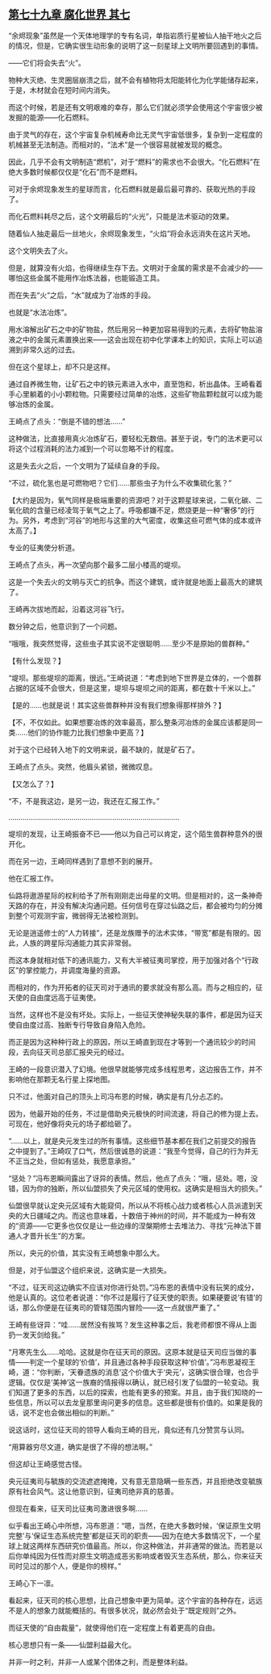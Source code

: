 ## [第七十九章 腐化世界 其七](https://www.xxbiquge.com/11_11207/9209677.html)


  “余烬现象”虽然是一个天体地理学的专有名词，单指岩质行星被仙人抽干地火之后的情况，但是，它确实很生动形象的说明了这一刻星球上文明所要回遇到的事情。

  ——它们将会失去“火”。

  物种大灭绝、生灵圈层崩溃之后，就不会有植物将太阳能转化为化学能储存起来，于是，木材就会在短时间内消失。

  而这个时候，若是还有文明艰难的幸存，那么它们就必须学会使用这个宇宙很少被发掘的能源——化石燃料。

  由于灵气的存在，这个宇宙复杂机械寿命比无灵气宇宙低很多，复杂到一定程度的机械甚至无法制造。而相对的，“法术”是一个很容易就被发现的概念。

  因此，几乎不会有文明制造“燃机”，对于“燃料”的需求也不会很大。“化石燃料”在绝大多数时候都仅仅是“化石”而不是燃料。

  可对于余烬现象发生的星球而言，化石燃料就是最后最可靠的、获取光热的手段了。

  而化石燃料耗尽之后，这个文明最后的“火光”，只能是法术驱动的效果。

  随着仙人抽走最后一丝地火，余烬现象发生，“火焰”将会永远消失在这片天地。

  这个文明失去了火。

  但是，就算没有火焰，也得继续生存下去。文明对于金属的需求是不会减少的——哪怕这些金属不能用作冶炼法器，也能锻造工具。

  而在失去“火”之后，“水”就成为了冶炼的手段。

  也就是“水法冶炼”。

  用水溶解出矿石之中的矿物盐，然后用另一种更加容易得到的元素，去将矿物盐溶液之中的金属元素置换出来——这会出现在初中化学课本上的知识，实际上可以追溯到非常久远的过去。

  但在这个星球上，却不只是这样。

  通过自养微生物，让矿石之中的铁元素进入水中，直至饱和，析出晶体。王崎看着手心里躺着的小小颗粒物。只需要经过简单的冶炼，这些矿物盐颗粒就可以成为能够冶炼的金属。

  王崎点了点头：“倒是不错的想法……”

  这种做法，比直接用真火冶炼矿石，要轻松无数倍。甚至于说，专门的法术更可以将这个过程消耗的法力减到一个可以忽略不计的程度。

  这是失去火之后，一个文明为了延续自身的手段。

  “不过，硫化氢也是可燃物吧？它们……那些虫子为什么不收集硫化氢？”

  【大约是因为，氧气同样是极端重要的资源吧？对于这颗星球来说，二氧化碳、二氧化硫的含量已经凌驾于氧气之上了。呼吸都嫌不足，燃烧更是一种“奢侈”的行为。另外，考虑到“河谷”的地形与这里的大气密度，收集这些可燃气体的成本或许太高了。】

  专业的征夷使分析道。

  王崎点了点头，再一次望向那个最多二层小楼高的堤坝。

  这是一个失去火的文明与灭亡的抗争。而这个建筑，或许就是地面上最高大的建筑了。

  王崎再次拔地而起，沿着这河谷飞行。

  数分钟之后，他意识到了一个问题。

  “哦哦，我突然觉得，这些虫子其实说不定很聪明……至少不是原始的兽群种。”

  【有什么发现？】

  “堤坝。那些堤坝的距离，很远。”王崎说道：“考虑到地下世界是立体的，一个兽群占据的区域不会很大，但是这里，堤坝与堤坝之间的距离，都在数十千米以上。”

  【是的……也就是说！其实这些兽群种并没有我们想象得那样排外？】

  【不，不仅如此。如果想要冶炼的效率最高，那么整条河冶炼的金属应该都是同一类……他们的协作能力比我们想象中更高？】

  对于这个已经转入地下的文明来说，最不缺的，就是矿石了。

  王崎点了点头。突然，他眉头紧锁，微微叹息。

  【又怎么了？】

  “不，不是我这边，是另一边，我还在汇报工作。”

  …………………………………………………………………………

  堤坝的发现，让王崎振奋不已——他以为自己可以肯定，这个陌生兽群种意外的很开化。

  而在另一边，王崎同样遇到了意想不到的展开。

  他在汇报工作。

  仙路将遨游星际的权利给予了所有刚刚走出母星的文明。但是相对的，这一条神奇天路的存在，并没有解决沟通问题。任何信号在穿过仙路之后，都会被均匀的分摊到整个可观测宇宙，微弱得无法被检测到。

  无论是逍遥修士的“人力转接”，还是龙族赠予的法术实体，“带宽”都是有限的。因此，人族的跨星际沟通能力其实非常弱。

  而这本身就相对低下的通讯能力，又有大半被征夷司掌控，用于加强对各个“行政区”的掌控能力，并调度海量的资源。

  而相对的，作为开拓者的征天司对于通讯的要求就没有那么高。而与之相应的，征天使的自由度远高于征夷使。

  当然，这样也不是没有坏处。实际上，一些征天使神秘失联的事件，都是因为征天使自由度过高、独断专行导致自身陷入危险。

  而正是因为这种种行政上的原因，所以王崎直到现在才等到一个通讯较少的时间段，去向征天司总部汇报央元的经过。

  王崎的一段意识潜入了幻境。他很早就能够完成多线程思考，这边报告工作，并不影响他在那颗无名行星上探地图。

  只不过，他面对自己的顶头上司冯布恩的时候，确实是有几分忐忑的。

  因为，他最开始的任务，不过是借助央元极快的时间流速，将自己的修为提上去。可现在，他好像将央元的场子都给砸了。

  “……以上，就是央元发生过的所有事情。这些细节基本都在我们之前提交的报告之中提到了。”王崎叹了口气，然后很诚恳的说道：“我至今觉得，自己的行为并无不正当之处，但如有惩处，我愿意承担。”

  “惩处？”冯布恩瞬间露出了讶异的表情。然后，他点了点头：“哦，惩处。嗯，没错，因为你的独断，所以仙盟损失了央元区域的使用权。这确实是相当大的损失。”

  仙盟很早就认定央元区域有大能窥伺，所以从不将核心战力或者核心人员派遣到天央的大日疆域之内。而这也意味着，十数倍于神州的时间，并不能成为一种有效的“资源——它更多也仅仅是让一些边缘的涅槃期修士去堆法力、寻找“元神法下普通人才晋升长生”的方案。

  所以，央元的价值，其实没有王崎想象中那么大。

  但是，对于仙盟这个组织来说，这确实是一大损失。

  “不过，征天司这边确实不应该对你进行处罚。”冯布恩的表情中没有玩笑的成分，他是认真的。这位老者说道：“你不过是履行了征天使的职责。如果硬要说‘有错’的话，那么你便是在征夷司的管辖范围内冒险——这一点就很严重了。”

  王崎有些讶异：“哇……居然没有挨骂？发生这种事之后，我老师都恨不得从上面扔一发天剑给我。”

  “月寒先生么……哈哈。这就是你在征天司的原因。这原本就是征天司应当做的事情——判定一个星球的‘价值’，并且通过各种手段获取这种‘价值’。”冯布恩凝视王崎，道：“你判断，‘天眷遗族的消息’这个价值大于‘央元’，这确实很合理，也合乎逻辑。仅仅是‘美神’这一族裔的情报得以确认，就已经引发了仙盟的一轮变动。我们知道了更多的东西，以后的探索，也能有更多的预案。并且，由于我们知晓的一些信息，所以可以去龙皇那里询问更多的信息。这些都是很有价值的。如果是我的话，说不定也会做出相似的判断。”

  说这话时，这位征天司的领导人看向王崎的目光，竟似还有几分赞赏与认同。

  “用算器穷尽文道，确实是很了不得的想法啊。”

  但这却让王崎感觉古怪。

  央元征夷司与毓族的交流遮遮掩掩，又有意无意隐瞒一些东西，并且拒绝改变毓族原有社会风气。这让他意识到，征夷司绝非真的慈善。

  但现在看来，征天司比征夷司激进很多啊……

  似乎看出王崎心中所想，冯布恩道：“嗯，当然，在绝大多数时候，‘保证原生文明完整’与‘保证生态系统完整’都是征天司的职责——因为在绝大多数情况下，一个星球上就这两样东西研究价值最高。所以，你这种做法，并非通常的做法。而若是以后你单纯因为任性而对原生文明造成恶劣影响或者毁灭生态系统，那么，你来征天司时见过的那个人，便是你的榜样。”

  王崎心下一凛。

  看起来，征天司的核心思想，比自己想象中更为简单。这个宇宙的各种存在，远远不是人的想象力就能概括的。有很多状况，就必然会处于“既定规则”之外。

  而征天使的“自由裁量”，就使得他们在一定程度上有着更高的自由。

  核心思想只有一条——仙盟利益最大化。

  并非一时之利，并非一人或某个团体之利，而是整体利益。
